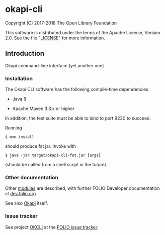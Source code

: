 # okapi-cli

Copyright (C) 2017-2018 The Open Library Foundation

This software is distributed under the terms of the Apache License,
Version 2.0. See the file "[LICENSE](LICENSE)" for more information.

## Introduction

Okapi command-line interface (yet another one)

### Installation

The Okapi CLI software has the following compile-time dependencies:

* Java 8

* Apache Maven 3.3.x or higher

In addition, the test suite must be able to bind to port 9230 to succeed.

Running

    $ mvn install

should produce fat jar. Invoke with

    $ java -jar target/okapi-cli-fat.jar [args]

(should be called from a shell script in the future)

### Other documentation

Other [modules](http://dev.folio.org/source-code/#server-side) are described,
with further FOLIO Developer documentation at [dev.folio.org](http://dev.folio.org/)

See also [Okapi](https://github.com/folio-org/okapi) itself.

### Issue tracker

See project [OKCLI](https://issues.folio.org/browse/OKCLI)
at the [FOLIO issue tracker](http://dev.folio.org/community/guide-issues).

